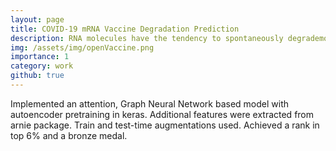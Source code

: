 ```yaml
---
layout: page
title: COVID-19 mRNA Vaccine Degradation Prediction
description: RNA molecules have the tendency to spontaneously degrademodel which can render the mRNA vaccine useles. In this Kaggle challenge, I have developed models that will predict likely degradation rates at each base of an RNA molecule.
img: /assets/img/openVaccine.png
importance: 1
category: work
github: true
---
```


Implemented an attention, Graph Neural Network based model with autoencoder pretraining in keras. Additional 
features were extracted from arnie package. Train and test-time augmentations used. Achieved a rank in top 6% and 
a bronze medal.
